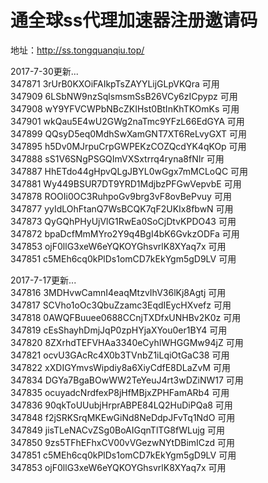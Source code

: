 # 通全球ss代理加速器注册邀请码
地址：http://ss.tongquanqiu.top/

2017-7-30更新...  
347871	3rUrB0KXOiFAIkpTsZAYYLijGLpVKQra	可用  
347909	6LSbNW9nzSqlsmsmSsB26VCy6zICpypz	可用  
347908	wY9YFVCWPbNBcZKIHst0BtInKhTKOmKs	可用  
347901	wkQau5E4wU2GWg2naTmc9YFzL66EdGYA	可用  
347899	QQsyD5eq0MdhSwXamGNT7XT6ReLvyGXT	可用  
347895	h5Dv0MJrpuCrpGWPEKzCOZQcdYK4qKOp	可用  
347888	sS1V6SNgPSGQImVXSxtrrq4ryna8fNIr	可用  
347887	HhETdo44gHpvQLgJBYL0wGgx7mMCLoQC	可用  
347881	Wy449BSUR7DT9YRD1MdjbzPFGwVepvbE	可用  
347878	ROOIi0OC3RuhpoGv9brg3vF8ovBePvuy	可用  
347877	yyIdLOhFtanQ7WsBCQK7qF2UKIx8fbwN	可用  
347873	QyGQhPHyUjVlG1RwEa0SoCjDtvKPDO43	可用  
347872	bpaDcfMmMYro2Y9q4BgI4bK6GvkzODFa	可用  
347853	ojF0llG3xeW6eYQKOYGhsvrlK8XYaq7x	可用  
347851	c5MEh6cq0kPlDs1omCD7kEkYgm5gD9LV	可用  

2017-7-17更新...  
347816	3MDHvwCamnI4eaqMtzvIhV36lKj8Agtj	可用  
347817	SCVho1oOc3QbuZzamc3EqdIEycHXvefz	可用  
347818	0AWQFBuuee0688CCnjTXDfxUNHBv2K0z	可用  
347819	cEsShayhDmjJqP0zpHYjaXYou0er1BY4	可用  
347820	8ZXrhdTEFVHAa3340eCyhIWHGGMw94jZ	可用  
347821	ocvU3GAcRc4X0b3TVnbZ1iLqiOtGaC38	可用  
347822	xXDIGYmvsWipdiy8a6XiyCdfE8DLaZvM	可用  
347834	DGYa7BgaBOwWW2TeYeuJ4rt3wDZiNW17	可用  
347835	ocuyadcNrdfexP8jHfMBjxZPHFamARb4	可用  
347836	90qkToUUubjHrprABPE84LQ2HuDiPQa8	可用  
347848	f2jSRKSrqMKEwGiNd8NeDdpJFvTq1NdO	可用  
347849	jisTLeNACvZSg0BoAIGqnTlTG8fWLujg	可用  
347850	9zs5TFhEFhxCV00vVGezwNYtDBimICzd	可用  
347851	c5MEh6cq0kPlDs1omCD7kEkYgm5gD9LV	可用  
347853	ojF0llG3xeW6eYQKOYGhsvrlK8XYaq7x	可用  

